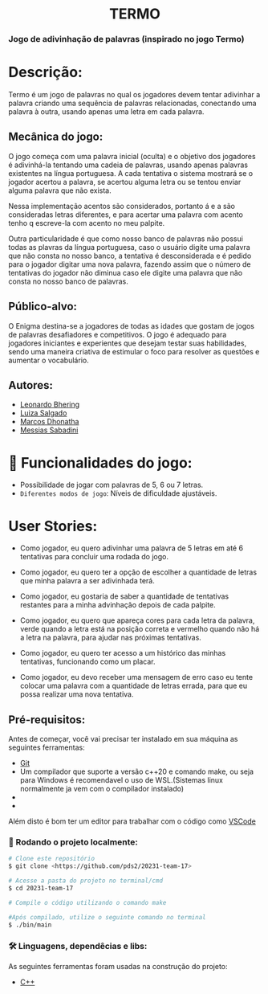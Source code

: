 <h1 align="center">TERMO</h1>

### Jogo de adivinhação de palavras (inspirado no jogo Termo)


# Descrição:
Termo é um jogo de palavras no qual os jogadores devem tentar adivinhar a palavra criando uma sequência de palavras relacionadas, conectando uma palavra à outra, usando apenas uma letra em cada palavra.

## Mecânica do jogo: 
O jogo começa com uma palavra inicial (oculta) e o objetivo dos jogadores é adivinhá-la tentando uma cadeia de palavras, usando apenas palavras existentes na língua portuguesa. A cada tentativa o sistema mostrará se o jogador acertou a palavra, se acertou alguma letra ou se tentou enviar alguma palavra que não exista.

Nessa implementação acentos são considerados, portanto á e a são consideradas letras diferentes, e para acertar uma palavra com acento tenho q escreve-la com acento no meu palpite.

Outra particularidade é que como nosso banco de palavras não possui todas as plavras da língua portuguesa, caso o  usuário digite uma palavra que não consta no nosso banco, a tentativa é desconsiderada e é pedido para o jogador digitar uma nova palavra, fazendo assim que o número de tentativas do jogador não diminua caso ele digite uma palavra que não consta no nosso banco de palavras.


## Público-alvo: 
O Enigma destina-se a jogadores de todas as idades que gostam de jogos de palavras desafiadores e competitivos. O jogo é adequado para jogadores iniciantes e experientes que desejam testar suas habilidades, sendo uma maneira criativa de estimular o foco para resolver as questões e aumentar o vocabulário.


## Autores:

- [Leonardo Bhering](https://github.com/leobheringd)
- [Luiza Salgado](https://github.com/LuhSS)
- [Marcos Dhonatha](https://www.github.com/marcosdhonatha)
- [Messias Sabadini](https://github.com/Messiassaba08)

# :hammer: Funcionalidades do jogo:

- Possibilidade de jogar com palavras de 5, 6 ou 7 letras.
- `Diferentes modos de jogo`: Níveis de dificuldade ajustáveis.

# User Stories:
- Como jogador, eu quero adivinhar uma palavra de 5 letras em até 6 tentativas para concluir uma rodada do jogo.

- Como jogador, eu quero ter a opção de escolher a quantidade de letras que minha palavra a ser adivinhada terá.

- Como jogador, eu gostaria de saber a quantidade de tentativas restantes para a minha advinhação depois de cada palpite.

- Como jogador, eu quero que apareça cores para cada letra da palavra, verde quando a letra está na posição correta e vermelho quando não há a letra na palavra, para ajudar nas próximas tentativas.

- Como jogador, eu quero ter acesso a um histórico das minhas tentativas, funcionando como um placar.

- Como jogador, eu devo receber uma mensagem de erro caso eu tente colocar uma palavra com a quantidade de letras errada, para que eu possa realizar uma nova tentativa.

## Pré-requisitos:

Antes de começar, você vai precisar ter instalado em sua máquina as seguintes ferramentas:

- [Git](https://git-scm.com)
- Um compilador que suporte a versão c++20 e comando make, ou seja para Windows é recomendavel o uso de WSL.(Sistemas linux normalmente ja vem com o compilador instalado)
-
-
Além disto é bom ter um editor para trabalhar com o código como [VSCode](https://code.visualstudio.com/)

### 🎲 Rodando o projeto localmente:

```bash
# Clone este repositório
$ git clone <https://github.com/pds2/20231-team-17>

# Acesse a pasta do projeto no terminal/cmd
$ cd 20231-team-17

# Compile o código utilizando o comando make

#Após compilado, utilize o seguinte comando no terminal
$ ./bin/main 


```

### 🛠 Linguagens, dependêcias e libs:

As seguintes ferramentas foram usadas na construção do projeto:

- [C++](https://cplusplus.com/)


